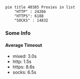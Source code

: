 
```mermaid
pie title 40385 Proxies in list
    "HTTP" : 24266
    "HTTPS": 6188
    "SOCKS" : 14832
```

### Some Info
#### Average Timeout

- mixed: 3.0s
- http: 1.5s
- https: 8.6s
- socks: 6.5s